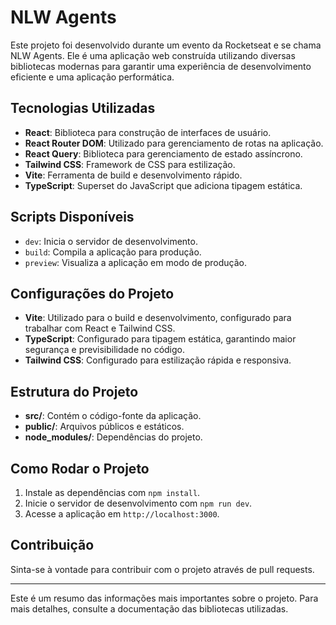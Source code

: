 # NLW Agents

Este projeto foi desenvolvido durante um evento da Rocketseat e se chama NLW Agents. Ele é uma aplicação web construída utilizando diversas bibliotecas modernas para garantir uma experiência de desenvolvimento eficiente e uma aplicação performática.

## Tecnologias Utilizadas

- **React**: Biblioteca para construção de interfaces de usuário.
- **React Router DOM**: Utilizado para gerenciamento de rotas na aplicação.
- **React Query**: Biblioteca para gerenciamento de estado assíncrono.
- **Tailwind CSS**: Framework de CSS para estilização.
- **Vite**: Ferramenta de build e desenvolvimento rápido.
- **TypeScript**: Superset do JavaScript que adiciona tipagem estática.

## Scripts Disponíveis

- `dev`: Inicia o servidor de desenvolvimento.
- `build`: Compila a aplicação para produção.
- `preview`: Visualiza a aplicação em modo de produção.

## Configurações do Projeto

- **Vite**: Utilizado para o build e desenvolvimento, configurado para trabalhar com React e Tailwind CSS.
- **TypeScript**: Configurado para tipagem estática, garantindo maior segurança e previsibilidade no código.
- **Tailwind CSS**: Configurado para estilização rápida e responsiva.

## Estrutura do Projeto

- **src/**: Contém o código-fonte da aplicação.
- **public/**: Arquivos públicos e estáticos.
- **node_modules/**: Dependências do projeto.

## Como Rodar o Projeto

1. Instale as dependências com `npm install`.
2. Inicie o servidor de desenvolvimento com `npm run dev`.
3. Acesse a aplicação em `http://localhost:3000`.

## Contribuição

Sinta-se à vontade para contribuir com o projeto através de pull requests.

---

Este é um resumo das informações mais importantes sobre o projeto. Para mais detalhes, consulte a documentação das bibliotecas utilizadas.